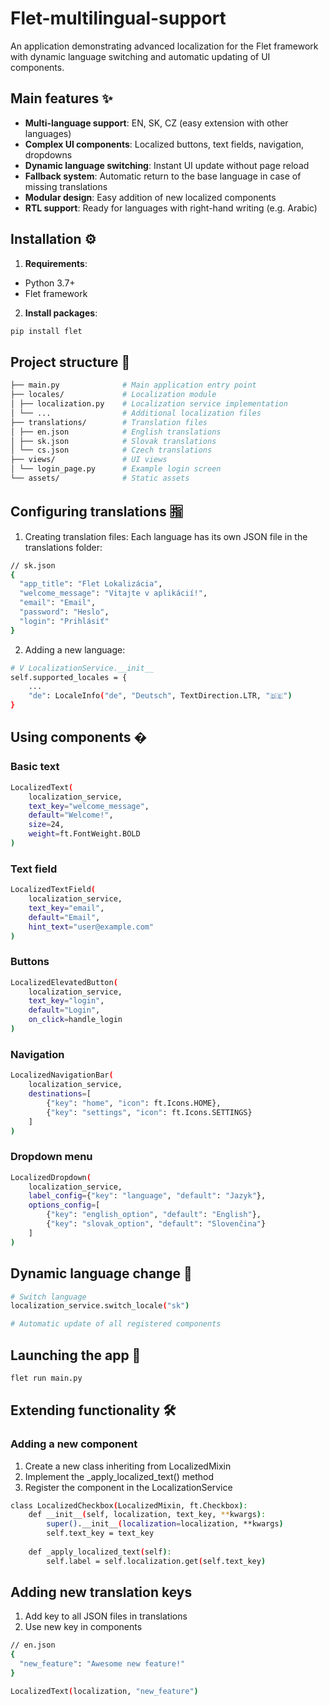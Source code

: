 # Flet-multilingual-support
An application demonstrating advanced localization for the Flet framework with dynamic language switching and automatic updating of UI components.

## Main features ✨

- **Multi-language support**: EN, SK, CZ (easy extension with other languages)
- **Complex UI components**: Localized buttons, text fields, navigation, dropdowns
- **Dynamic language switching**: Instant UI update without page reload
- **Fallback system**: Automatic return to the base language in case of missing translations
- **Modular design**: Easy addition of new localized components
- **RTL support**: Ready for languages ​​with right-hand writing (e.g. Arabic)

## Installation ⚙️

1. **Requirements**:
- Python 3.7+
- Flet framework

2. **Install packages**:
```bash
pip install flet
```
## Project structure 📂
```bash
├── main.py              # Main application entry point
├── locales/             # Localization module
│ ├── localization.py    # Localization service implementation
│ └── ...                # Additional localization files
├── translations/        # Translation files
│ ├── en.json            # English translations
│ ├── sk.json            # Slovak translations
│ └── cs.json            # Czech translations
├── views/               # UI views
│ └── login_page.py      # Example login screen
└── assets/              # Static assets
```
## Configuring translations 🈯

1. Creating translation files:
Each language has its own JSON file in the translations folder:

```bash
// sk.json
{
  "app_title": "Flet Lokalizácia",
  "welcome_message": "Vitajte v aplikácií!",
  "email": "Email",
  "password": "Heslo",
  "login": "Prihlásiť"
}
```
2. Adding a new language:
```bash
# V LocalizationService.__init__
self.supported_locales = {
    ...
    "de": LocaleInfo("de", "Deutsch", TextDirection.LTR, "🇩🇪")
}
```
## Using components �

### Basic text
```bash
LocalizedText(
    localization_service,
    text_key="welcome_message",
    default="Welcome!",
    size=24,
    weight=ft.FontWeight.BOLD
)
```
### Text field
```bash
LocalizedTextField(
    localization_service,
    text_key="email",
    default="Email",
    hint_text="user@example.com"
)
```
### Buttons
```bash
LocalizedElevatedButton(
    localization_service,
    text_key="login",
    default="Login",
    on_click=handle_login
)
```
### Navigation
```bash
LocalizedNavigationBar(
    localization_service,
    destinations=[
        {"key": "home", "icon": ft.Icons.HOME},
        {"key": "settings", "icon": ft.Icons.SETTINGS}
    ]
)
```
### Dropdown menu
```bash
LocalizedDropdown(
    localization_service,
    label_config={"key": "language", "default": "Jazyk"},
    options_config=[
        {"key": "english_option", "default": "English"},
        {"key": "slovak_option", "default": "Slovenčina"}
    ]
)
```
## Dynamic language change 🔄
```bash
# Switch language
localization_service.switch_locale("sk")

# Automatic update of all registered components
```
## Launching the app 🚀
```bash
flet run main.py
```
## Extending functionality 🛠️
### Adding a new component
1. Create a new class inheriting from LocalizedMixin
2. Implement the _apply_localized_text() method
3. Register the component in the LocalizationService
```bash
class LocalizedCheckbox(LocalizedMixin, ft.Checkbox):
    def __init__(self, localization, text_key, **kwargs):
        super().__init__(localization=localization, **kwargs)
        self.text_key = text_key
    
    def _apply_localized_text(self):
        self.label = self.localization.get(self.text_key)
```
## Adding new translation keys
1. Add key to all JSON files in translations
2. Use new key in components
```bash
// en.json
{
  "new_feature": "Awesome new feature!"
}
```
```bash
LocalizedText(localization, "new_feature")
```

